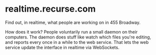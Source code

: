 # realtime.recurse.com

Find out, in realtime, what people are working on in 455 Broadway.

How does it work? People voluntarily run a small daemon on their computers. The daemon does stuff like watch which files you're editing, and reports every once in a while to the web service. That lets the web service update the interface in realtime via WebSockets.
